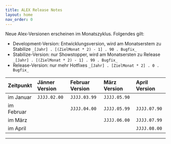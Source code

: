 ```yaml
---
title: ALEX Release Notes
layout: home
nav_order: 0
---
```


Neue Alex-Versionen erscheinen im Monatszyklus. Folgendes gilt:

* Development-Version: Entwicklungsversion, wird am Monatserstem zu Stabilize 
  `_[Jahr] . [(ZielMonat * 2) - 1] . 90 . Bugfix_`
* Stabilize-Version: nur Showstopper, wird am Monatsersten zu Release 
  `_[Jahr] . [(ZielMonat * 2) - 1] . 99 . Bugfix_`
* Release-Version: nur mehr Hotfixes 
  `_[Jahr] . [ZielMonat * 2] . 0 . Bugfix_`

|**Zeitpunkt**|**Jänner Version**|**Februar Version**|**März Version**|**April Version**|
|:------------|:-----------------|:------------------|:---------------|:----------------|
|im Januar    |`JJJJ.02.00`      |`JJJJ.03.99`       |`JJJJ.05.90`    |                 |
|im Februar   |                  |`JJJJ.04.00`       |`JJJJ.05.99`    |`JJJJ.07.90`     |
|im März      |                  |                   |`JJJJ.06.00`    |`JJJJ.07.99`     |
|im April     |                  |                   |                |`JJJJ.08.00`     |

----